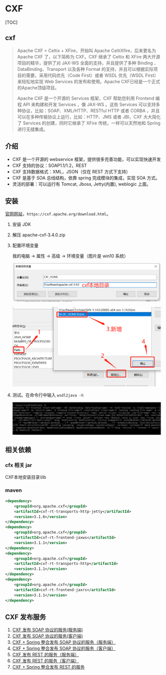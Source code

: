 # CXF

[TOC]

## cxf

> Apache CXF = Celtix + XFire，开始叫 Apache CeltiXfire，后来更名为 Apache CXF 了，以下简称为 CXF。CXF 继承了 Celtix 和 XFire 两大开源项目的精华，提供了对 JAX-WS 全面的支持，并且提供了多种 Binding 、DataBinding、Transport 以及各种 Format 的支持，并且可以根据实际项目的需要，采用代码优先（Code First）或者 WSDL 优先（WSDL First）来轻松地实现 Web Services 的发布和使用。Apache CXF已经是一个正式的Apache顶级项目。
>
> Apache CXF 是一个开源的 Services 框架，CXF 帮助您利用 Frontend 编程 API 来构建和开发 Services ，像 JAX-WS 。这些 Services 可以支持多种协议，比如：SOAP、XML/HTTP、RESTful HTTP 或者 CORBA ，并且可以在多种传输协议上运行，比如：HTTP、JMS 或者 JBI，CXF 大大简化了 Services 的创建，同时它继承了 XFire 传统，一样可以天然地和 Spring 进行无缝集成。

## 介绍

* CXF 是一个开源的 webservice 框架，提供很多完善功能，可以实现快速开发
* CXF 支持的协议：SOAP1.1/1.2，REST
* CXF 支持数据格式：XML，JSON（仅在 REST 方式下支持）
* CXF 是基于 SOA 总线结构，依靠 spring 完成模块的集成，实现 SOA 方式。
* 灵活的部署：可以运行有 Tomcat, Jboss, Jetty(内置), weblogic 上面。

## 安装

[官网网站](https://cxf.apache.org/download.html)，`https://cxf.apache.org/download.html`。

1. 安装 JDK

2. 解压 apache-cxf-3.4.0.zip

3. 配置环境变量

   我的电脑 -> 属性 -> 高级 -> 环境变量（图片是 win10 系统）

   ![cxfHome](images/cxfHome.png)

   ![path](images/path.png)

4. 测试。在命令行中输入 `wsdl2java -h`

   ![wsdl2java](images/wsdl2java.png)

## 相关依赖

### cfx 相关 jar

CXF本地安装目录\lib

### maven

```xml
<dependency>
    <groupId>org.apache.cxf</groupId>
    <artifactId>cxf-rt-transports-http-jetty</artifactId>
    <version>3.1.6</version>
</dependency>
<dependency>
    <groupId>org.apache.cxf</groupId>
    <artifactId>cxf-rt-frontend-jaxws</artifactId>
    <version>3.1.1</version>
</dependency>
<dependency>
    <groupId>org.apache.cxf</groupId>
    <artifactId>cxf-rt-transports-http</artifactId>
    <version>3.1.1</version>
</dependency>
<dependency>
    <groupId>org.apache.cxf</groupId>
    <artifactId>cxf-rt-frontend-jaxrs</artifactId>
    <version>3.1.1</version>
</dependency>
```

## CXF 发布服务

1. [CXF 发布 SOAP 协议的服务(服务端)](SOAP-SERVER)
2. [CXF 发布 SOAP 协议的服务(客户端)](SOAP-CLIENT)
3. [CXF + Spring 整合发布 SOAP 协议的服务（服务端）](SPRING-SOAP-SERVER)
4. [CXF + Spring 整合发布 SOAP 协议的服务（客户端）](SPRING-SOAP-CLIENT)
5. [CXF 发布 REST 的服务（服务端）](REST-SERVER)
6. [CXF 发布 REST 的服务（客户端）](REST-CLIENT)
7. [CXF + Spring 整合发布 REST 的服务](SPRING-REST-SERVER)